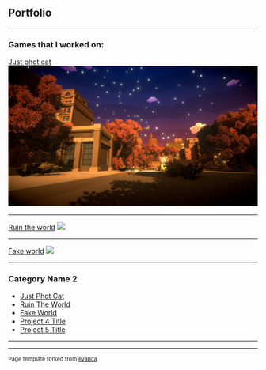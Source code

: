 ## Portfolio

---

### Games that I worked on: 

[Just phot cat](/sample_page)
<img src="images/Photo_Cat_Picture.png?raw=true"/>

---
[Ruin the world](/pdf/sample_presentation.pdf)
<img src="images/Ruin_The_World_Picture.png?raw=true"/>

---
[Fake world](http://example.com/)
<img src="images/Fake_World_Picture.png?raw=true"/>

---

### Category Name 2

- [Just Phot Cat](https://raven-insights.itch.io/just-photo-cat)
- [Ruin The World](https://thedynamitepriest.itch.io/ruin-the-world)
- [Fake World](https://thedynamitepriest.itch.io/fake-world)
- [Project 4 Title](http://example.com/)
- [Project 5 Title](http://example.com/)

---




---
<p style="font-size:11px">Page template forked from <a href="https://github.com/evanca/quick-portfolio">evanca</a></p>
<!-- Remove above link if you don't want to attibute -->
